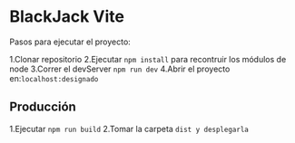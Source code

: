 
# BlackJack Vite

Pasos para ejecutar el proyecto:

1.Clonar repositorio
2.Ejecutar ```npm install``` para recontruir los módulos de node
3.Correr el devServer ```npm run dev```
4.Abrir el proyecto en:```localhost:designado```

## Producción

1.Ejecutar ```npm run build```
2.Tomar la carpeta ```dist y desplegarla```


